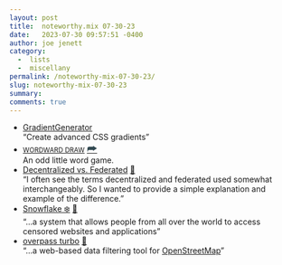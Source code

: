 ```yaml
---
layout: post
title:  noteworthy.mix 07-30-23
date:   2023-07-30 09:57:51 -0400
author: joe jenett
category:
  -  lists
  -  miscellany
permalink: /noteworthy-mix-07-30-23/
slug: noteworthy-mix-07-30-23
summary: 
comments: true
---
```

<ul class="links">
	<li><a title="GradientGenerator" href="https://ggradient.com/">GradientGenerator</a><br>“Create advanced CSS gradients”</li>
	<li><a title="WORDWARD DRAW" href="https://managore.itch.io/wordward-draw"><small>WORDWARD DRAW</small></a> <a class="normaltext" title="source" href="https://waxy.org/2023/07/wordward-draw/"><span style="font-size:1.4em;color:#334a52;">&#x2BAB;</span></a><br>An odd little word game.</li>
	<li><a title="Decentralized vs. Federated - Kevin Cox" href="https://kevincox.ca/2023/07/20/decentralized-vs-federated/">Decentralized vs. Federated</a> <a href="https://pinboard.in/u:mikael">📌</a><br>“I often see the terms decentralized and federated used somewhat interchangeably. So I wanted to provide a simple explanation and example of the difference.”</li>
	<li><a title="Snowflake ❄️" href="https://snowflake.torproject.org/">Snowflake ❄️</a> <a href="https://pinboard.in/u:sachaa">📌</a><br>“...a system that allows people from all over the world to access censored websites and applications”</li>
	<li><a title="overpass turbo" href="https://overpass-turbo.eu/">overpass turbo</a> <a href="https://pinboard.in/u:angusf">📌</a><br>“...a web-based data filtering tool for <a href="http://www.openstreetmap.org">OpenStreetMap</a>”</li>
</ul>
<a href="https://brid.gy/publish/mastodon"></a>